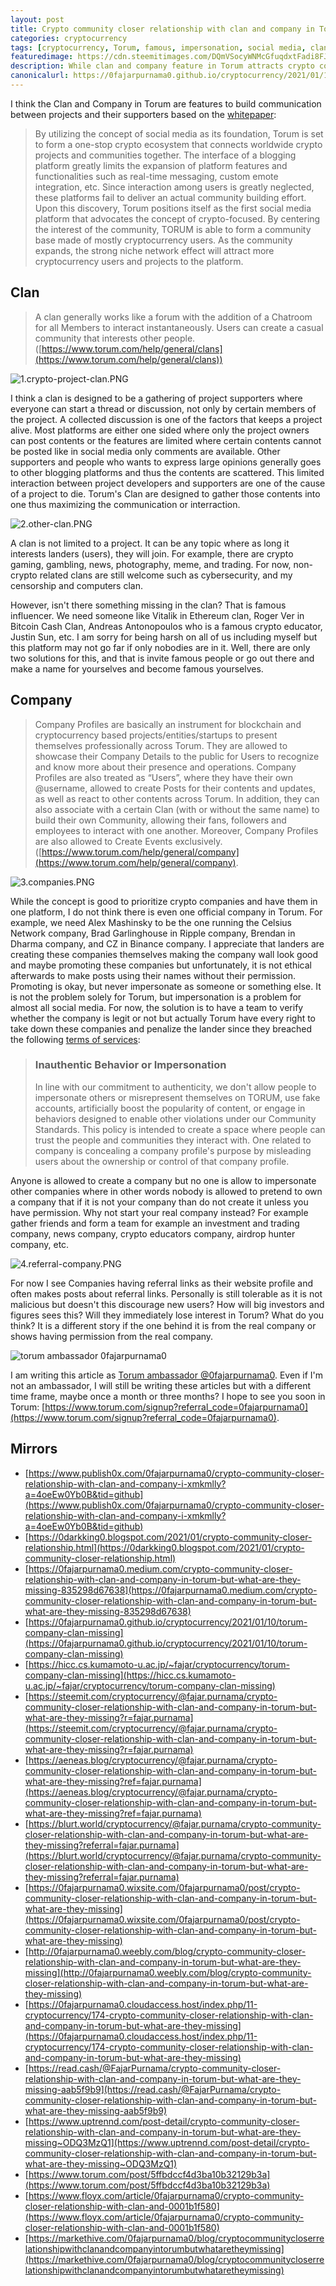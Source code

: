 ```yaml
---
layout: post
title: Crypto community closer relationship with clan and company in Torum but what are they missing?
categories: cryptocurrency
tags: [cryptocurrency, Torum, famous, impersonation, social media, clan, company, referral, ambassador]
featuredimage: https://cdn.steemitimages.com/DQmVSocyWNMcGfuqdxtFadi8FJMNa8PdUGRays44nQanem1/1.crypto-project-clan.PNG
description: While clan and company feature in Torum attracts crypto communities together but the problem is lack of famous figures and impersonations.
canonicalurl: https://0fajarpurnama0.github.io/cryptocurrency/2021/01/10/torum-company-clan-missing
---
```

I think the Clan and Company in Torum are features to build communication between projects and their supporters based on the [whitepaper](https://whitepaper.s3.us-east-2.amazonaws.com/torum-whitepaper-V2.0-EN.pdf):

> By utilizing the concept of social media as its foundation, Torum is set to form a one-stop crypto ecosystem that connects worldwide crypto projects and communities together. The interface of a blogging platform greatly limits the expansion of platform features and functionalities such as real-time messaging, custom emote integration, etc. Since interaction among users is greatly neglected, these platforms fail to deliver an actual community building effort. Upon this discovery, Torum positions itself as the first social media platform that advocates the concept of crypto-focused. By centering the interest of the community, TORUM is able to form a community base made of mostly cryptocurrency users. As the community expands, the strong niche network effect will attract more cryptocurrency users and projects to the platform.

## Clan

> A clan generally works like a forum with the addition of a Chatroom for all Members to interact instantaneously. Users can create a casual community that interests other people. ([https://www.torum.com/help/general/clans](https://www.torum.com/help/general/clans))

![1.crypto-project-clan.PNG](https://cdn.steemitimages.com/DQmVSocyWNMcGfuqdxtFadi8FJMNa8PdUGRays44nQanem1/1.crypto-project-clan.PNG)

I think a clan is designed to be a gathering of project supporters where everyone can start a thread or discussion, not only by certain members of the project. A collected discussion is one of the factors that keeps a project alive. Most platforms are either one sided where only the project owners can post contents or the features are limited where certain contents cannot be posted like in social media only comments are available. Other supporters and people who wants to express large opinions generally goes to other blogging platforms and thus the contents are scattered. This limited interaction between project developers and supporters are one of the cause of a project to die. Torum's Clan are designed to gather those contents into one thus maximizing the communication or interraction.

![2.other-clan.PNG](https://cdn.steemitimages.com/DQmRqqsqmRLBrpznBijhaRXwdS4r2j7obtwdPSghEfKVfAU/2.other-clan.PNG)

A clan is not limited to a project. It can be any topic where as long it interests landers (users), they will join. For example, there are crypto gaming, gambling, news, photography, meme, and trading. For now, non-crypto related clans are still welcome such as cybersecurity, and my censorship and computers clan.

However, isn't there something missing in the clan? That is famous influencer. We need someone like Vitalik in Ethereum clan, Roger Ver in Bitcoin Cash Clan, Andreas Antonopoulos who is a famous crypto educator, Justin Sun, etc. I am sorry for being harsh on all of us including myself but this platform may not go far if only nobodies are in it. Well, there are only two solutions for this, and that is invite famous people or go out there and make a name for yourselves and become famous yourselves.

## Company

> Company Profiles are basically an instrument for blockchain and cryptocurrency based projects/entities/startups to present themselves professionally across Torum. They are allowed to showcase their Company Details to the public for Users to recognize and know more about their presence and operations. Company Profiles are also treated as “Users”, where they have their own @username, allowed to create Posts for their contents and updates, as well as react to other contents across Torum. In addition, they can also associate with a certain Clan (with or without the same name) to build their own Community, allowing their fans, followers and employees to interact with one another. Moreover, Company Profiles are also allowed to Create Events exclusively. ([https://www.torum.com/help/general/company](https://www.torum.com/help/general/company).

![3.companies.PNG](https://cdn.steemitimages.com/DQmYArUpfTZovkMPWeMN7eiPpb7gqNtczqBLFSsZ9DEwTRE/3.companies.PNG)

While the concept is good to prioritize crypto companies and have them in one platform, I do not think there is even one official company in Torum. For example, we need Alex Mashinsky to be the one running the Celsius Network company, Brad Garlinghouse in Ripple company, Brendan in Dharma company, and CZ in Binance company. I appreciate that landers are creating these companies themselves making the company wall look good and maybe promoting these companies but unfortunately, it is not ethical afterwards to make posts using their names without their permission. Promoting is okay, but never impersonate as someone or something else. It is not the problem solely for Torum, but impersonation is a problem for almost all social media. For now, the solution is to have a team to verify whether the company is legit or not but actually Torum have every right to take down these companies and penalize the lander since they breached the following [terms of services](https://www.torum.com/terms):

> ### Inauthentic Behavior or Impersonation
> 
> In line with our commitment to authenticity, we don't allow people to impersonate others or misrepresent themselves on TORUM, use fake accounts, artificially boost the popularity of content, or engage in behaviors designed to enable other violations under our Community Standards. This policy is intended to create a space where people can trust the people and communities they interact with. One related to company is concealing a company profile's purpose by misleading users about the ownership or control of that company profile.

Anyone is allowed to create a company but no one is allow to impersonate other companies where in other words nobody is allowed to pretend to own a company that if it is not your company than do not create it unless you have permission. Why not start your real company instead? For example gather friends and form a team for example an investment and trading company, news company, crypto educators company, airdrop hunter company, etc.

![4.referral-company.PNG](https://cdn.steemitimages.com/DQmeidwBtWs3fWnrUZh2jLYm2oZJQRSLcFXDhjudRrv3iWz/4.referral-company.PNG)

For now I see Companies having referral links as their website profile and often makes posts about referral links. Personally is still tolerable as it is not malicious but doesn't this discourage new users? How will big investors and figures sees this? Will they immediately lose interest in Torum? What do you think? It is a different story if the one behind it is from the real company or shows having permission from the real company.

![torum ambassador 0fajarpurnama0](https://steemitimages.com/640x0/https://images.blurt.buzz/DQmRX6cFW1x9nSBYo29HcVs3EKew1Rt1TkgH1NLhR458Rhi/ambassador-fajar-purnama.jpg)

I am writing this article as [Torum ambassador @0fajarpurnama0](https://www.torum.com/u/0fajarpurnama0). Even if I'm not an ambassador, I will still be writing these articles but with a different time frame, maybe once a month or three months? I hope to see you soon in Torum: [https://www.torum.com/signup?referral_code=0fajarpurnama0](https://www.torum.com/signup?referral_code=0fajarpurnama0).

## Mirrors

*   [https://www.publish0x.com/0fajarpurnama0/crypto-community-closer-relationship-with-clan-and-company-i-xmkmlly?a=4oeEw0Yb0B&tid=github](https://www.publish0x.com/0fajarpurnama0/crypto-community-closer-relationship-with-clan-and-company-i-xmkmlly?a=4oeEw0Yb0B&tid=github)
*   [https://0darkking0.blogspot.com/2021/01/crypto-community-closer-relationship.html](https://0darkking0.blogspot.com/2021/01/crypto-community-closer-relationship.html)
*   [https://0fajarpurnama0.medium.com/crypto-community-closer-relationship-with-clan-and-company-in-torum-but-what-are-they-missing-835298d67638](https://0fajarpurnama0.medium.com/crypto-community-closer-relationship-with-clan-and-company-in-torum-but-what-are-they-missing-835298d67638)
*   [https://0fajarpurnama0.github.io/cryptocurrency/2021/01/10/torum-company-clan-missing](https://0fajarpurnama0.github.io/cryptocurrency/2021/01/10/torum-company-clan-missing)
*   [https://hicc.cs.kumamoto-u.ac.jp/~fajar/cryptocurrency/torum-company-clan-missing](https://hicc.cs.kumamoto-u.ac.jp/~fajar/cryptocurrency/torum-company-clan-missing)
*   [https://steemit.com/cryptocurrency/@fajar.purnama/crypto-community-closer-relationship-with-clan-and-company-in-torum-but-what-are-they-missing?r=fajar.purnama](https://steemit.com/cryptocurrency/@fajar.purnama/crypto-community-closer-relationship-with-clan-and-company-in-torum-but-what-are-they-missing?r=fajar.purnama)
*   [https://aeneas.blog/cryptocurrency/@fajar.purnama/crypto-community-closer-relationship-with-clan-and-company-in-torum-but-what-are-they-missing?ref=fajar.purnama](https://aeneas.blog/cryptocurrency/@fajar.purnama/crypto-community-closer-relationship-with-clan-and-company-in-torum-but-what-are-they-missing?ref=fajar.purnama)
*   [https://blurt.world/cryptocurrency/@fajar.purnama/crypto-community-closer-relationship-with-clan-and-company-in-torum-but-what-are-they-missing?referral=fajar.purnama](https://blurt.world/cryptocurrency/@fajar.purnama/crypto-community-closer-relationship-with-clan-and-company-in-torum-but-what-are-they-missing?referral=fajar.purnama)
*   [https://0fajarpurnama0.wixsite.com/0fajarpurnama0/post/crypto-community-closer-relationship-with-clan-and-company-in-torum-but-what-are-they-missing](https://0fajarpurnama0.wixsite.com/0fajarpurnama0/post/crypto-community-closer-relationship-with-clan-and-company-in-torum-but-what-are-they-missing)
*   [http://0fajarpurnama0.weebly.com/blog/crypto-community-closer-relationship-with-clan-and-company-in-torum-but-what-are-they-missing](http://0fajarpurnama0.weebly.com/blog/crypto-community-closer-relationship-with-clan-and-company-in-torum-but-what-are-they-missing)
*   [https://0fajarpurnama0.cloudaccess.host/index.php/11-cryptocurrency/174-crypto-community-closer-relationship-with-clan-and-company-in-torum-but-what-are-they-missing](https://0fajarpurnama0.cloudaccess.host/index.php/11-cryptocurrency/174-crypto-community-closer-relationship-with-clan-and-company-in-torum-but-what-are-they-missing)
*   [https://read.cash/@FajarPurnama/crypto-community-closer-relationship-with-clan-and-company-in-torum-but-what-are-they-missing-aab5f9b9](https://read.cash/@FajarPurnama/crypto-community-closer-relationship-with-clan-and-company-in-torum-but-what-are-they-missing-aab5f9b9)
*   [https://www.uptrennd.com/post-detail/crypto-community-closer-relationship-with-clan-and-company-in-torum-but-what-are-they-missing~ODQ3MzQ1](https://www.uptrennd.com/post-detail/crypto-community-closer-relationship-with-clan-and-company-in-torum-but-what-are-they-missing~ODQ3MzQ1)
*   [https://www.torum.com/post/5ffbdccf4d3ba10b32129b3a](https://www.torum.com/post/5ffbdccf4d3ba10b32129b3a)
*   [https://www.floyx.com/article/0fajarpurnama0/crypto-community-closer-relationship-with-clan-and-0001b1f580](https://www.floyx.com/article/0fajarpurnama0/crypto-community-closer-relationship-with-clan-and-0001b1f580)
*   [https://markethive.com/0fajarpurnama0/blog/cryptocommunitycloserrelationshipwithclanandcompanyintorumbutwhataretheymissing](https://markethive.com/0fajarpurnama0/blog/cryptocommunitycloserrelationshipwithclanandcompanyintorumbutwhataretheymissing)
